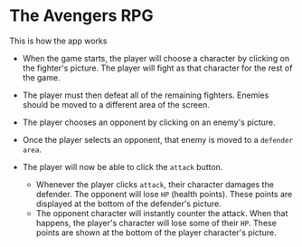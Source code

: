 # The Avengers RPG

This is how the app works

  * When the game starts, the player will choose a character by clicking on the fighter's picture. The player will fight as that character for the rest of the game.

* The player must then defeat all of the remaining fighters. Enemies should be moved to a different area of the screen.

* The player chooses an opponent by clicking on an enemy's picture.

* Once the player selects an opponent, that enemy is moved to a `defender area`.

* The player will now be able to click the `attack` button.

    * Whenever the player clicks `attack`, their character damages the defender. The opponent will lose `HP` (health points). These points are displayed at the bottom of the defender's picture. 
    * The opponent character will instantly counter the attack. When that happens, the player's character will lose some of their `HP`. These points are shown at the bottom of the player character's picture.

